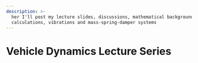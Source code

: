 ```yaml
---
description: >-
  her I'll post my lecture slides, discussions, mathematical background, example
  calculations, vibrations and mass-spring-damper systems
---
```


# Vehicle Dynamics Lecture Series

